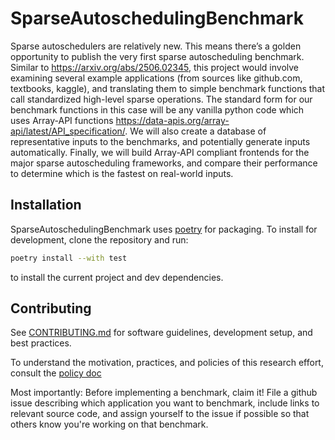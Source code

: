 # SparseAutoschedulingBenchmark

Sparse autoschedulers are relatively new. This means there’s a golden opportunity to publish the very first sparse autoscheduling benchmark. Similar to https://arxiv.org/abs/2506.02345, this project would involve examining several example applications (from sources like github.com, textbooks, kaggle), and translating them to simple benchmark functions that call standardized high-level sparse operations. The standard form for our benchmark functions in this case will be any vanilla python code which uses Array-API functions https://data-apis.org/array-api/latest/API_specification/. We will also create a database of representative inputs to the benchmarks, and potentially generate inputs automatically. Finally, we will build Array-API compliant frontends for the major sparse autoscheduling frameworks, and compare their performance to determine which is the fastest on real-world inputs.

## Installation

SparseAutoschedulingBenchmark uses [poetry](https://python-poetry.org/) for packaging. To install for
development, clone the repository and run:
```bash
poetry install --with test
```
to install the current project and dev dependencies.

## Contributing
See [CONTRIBUTING.md](CONTRIBUTING.md) for software guidelines, development setup, and best practices.

To understand the motivation, practices, and policies of this research effort, consult the [policy doc](https://docs.google.com/document/d/1N5gElU3Z_URG-K4HTdLlf_H1lpI42dH9xVdeBs4ierA/edit?usp=sharing)

Most importantly: Before implementing a benchmark, claim it! File a github issue describing which application you want to benchmark, include links to relevant source code, and assign yourself to the issue if possible so that others know you're working on that benchmark.
